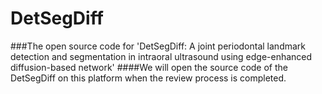 # DetSegDiff

###The open source code for 'DetSegDiff: A joint periodontal landmark detection and segmentation
in intraoral ultrasound using edge-enhanced diffusion-based network'
####We will open the source code of the DetSegDiff on this platform when the review process is completed.
